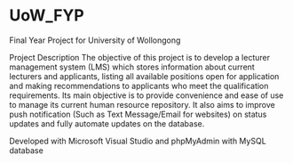 # UoW_FYP
Final Year Project for University of Wollongong

Project Description
The objective of this project is to develop a lecturer management system (LMS) which stores information about current lecturers and applicants, listing all available positions open for application and making recommendations to applicants who meet the qualification requirements. Its main objective is to provide convenience and ease of use to manage its current human resource repository. It also aims to improve push notification (Such as Text Message/Email for websites) on status updates and fully automate updates on the database.

Developed with Microsoft Visual Studio and phpMyAdmin with MySQL database
